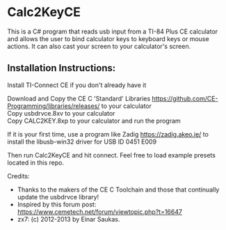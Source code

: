 # Calc2KeyCE

This is a C# program that reads usb input from a TI-84 Plus CE calculator and allows the user to bind calculator keys to keyboard keys or mouse actions. It can also cast your screen to your calculator's screen.

## Installation Instructions:

Install TI-Connect CE if you don't already have it

Download and Copy the CE C 'Standard' Libraries https://github.com/CE-Programming/libraries/releases/ to your calculator <br/>
Copy usbdrvce.8xv to your calculator<br/>
Copy CALC2KEY.8xp to your calculator and run the program

If it is your first time, use a program like Zadig https://zadig.akeo.ie/ to install the libusb-win32 driver for USB ID 0451 E009

Then run Calc2KeyCE and hit connect.
Feel free to load example presets located in this repo.


Credits:
+ Thanks to the makers of the CE C Toolchain and those that continually update the usbdrvce library!
+ Inspired by this forum post: https://www.cemetech.net/forum/viewtopic.php?t=16647
+ zx7: (c) 2012-2013 by Einar Saukas.

